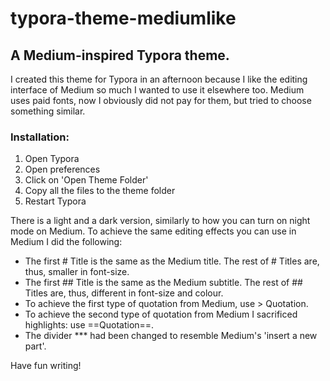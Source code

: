 # typora-theme-mediumlike
## A Medium-inspired Typora theme.

I created this theme for Typora in an afternoon because I like the editing interface of Medium so much I wanted to use it elsewhere too. Medium uses paid fonts, now I obviously did not pay for them, but tried to choose something similar.

### Installation:
1. Open Typora
2. Open preferences
3. Click on 'Open Theme Folder'
4. Copy all the files to the theme folder
5. Restart Typora

There is a light and a dark version, similarly to how you can turn on night mode on Medium. To achieve the same editing effects you can use in Medium I did the following:
- The first # Title is the same as the Medium title. The rest of # Titles are, thus, smaller in font-size.
- The first ## Title is the same as the Medium subtitle. The rest of ## Titles are, thus, different in font-size and colour.
- To achieve the first type of quotation from Medium, use > Quotation.
- To achieve the second type of quotation from Medium I sacrificed highlights: use ==Quotation==.
- The divider *** had been changed to resemble Medium's 'insert a new part'.

Have fun writing!
